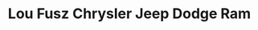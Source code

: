---
title: "Lou Fusz Chrysler Jeep Dodge Ram"
url: /ofallon/lou-fusz-chrysler-jeep-dodge-ram/
shop: Autohaus
---